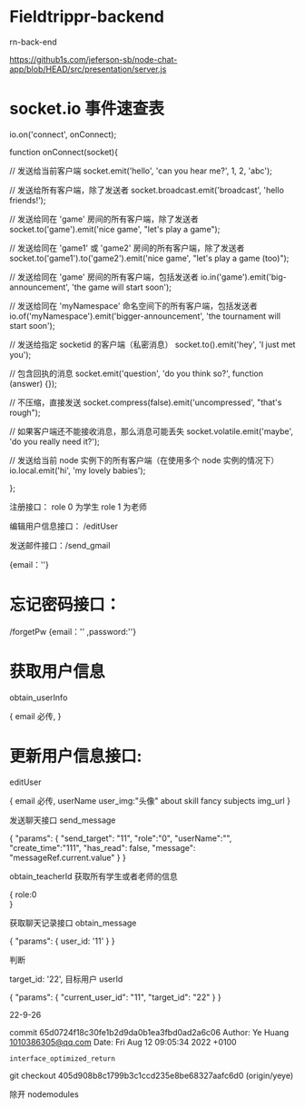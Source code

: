 # Fieldtrippr-backend

rn-back-end

https://github1s.com/jeferson-sb/node-chat-app/blob/HEAD/src/presentation/server.js

# socket.io 事件速查表

io.on('connect', onConnect);

function onConnect(socket){

// 发送给当前客户端
socket.emit('hello', 'can you hear me?', 1, 2, 'abc');

// 发送给所有客户端，除了发送者
socket.broadcast.emit('broadcast', 'hello friends!');

// 发送给同在 'game' 房间的所有客户端，除了发送者
socket.to('game').emit('nice game', "let's play a game");

// 发送给同在 'game1' 或 'game2' 房间的所有客户端，除了发送者
socket.to('game1').to('game2').emit('nice game', "let's play a game (too)");

// 发送给同在 'game' 房间的所有客户端，包括发送者
io.in('game').emit('big-announcement', 'the game will start soon');

// 发送给同在 'myNamespace' 命名空间下的所有客户端，包括发送者
io.of('myNamespace').emit('bigger-announcement', 'the tournament will start soon');

// 发送给指定 socketid 的客户端（私密消息）
socket.to(<socketid>).emit('hey', 'I just met you');

// 包含回执的消息
socket.emit('question', 'do you think so?', function (answer) {});

// 不压缩，直接发送
socket.compress(false).emit('uncompressed', "that's rough");

// 如果客户端还不能接收消息，那么消息可能丢失
socket.volatile.emit('maybe', 'do you really need it?');

// 发送给当前 node 实例下的所有客户端（在使用多个 node 实例的情况下）
io.local.emit('hi', 'my lovely babies');

};

注册接口：
role 0 为学生
role 1 为老师

编辑用户信息接口： /editUser

发送邮件接口：/send_gmail

{email：''}

# 忘记密码接口：
/forgetPw 
{email：'' ,password:''}

# 获取用户信息 
obtain_userInfo

{ email 必传, }

# 更新用户信息接口:
editUser

{
email 必传,
userName
user_img:"头像"
about
skill
fancy
subjects
img_url
}

发送聊天接口 send_message

{
"params": {
"send_target": "11",
"role":"0",
"userName":"",
"create_time":"111",
"has_read": false,
"message": "messageRef.current.value"
}
}

obtain_teacherId 获取所有学生或者老师的信息

{
role:0  
}

获取聊天记录接口 obtain_message

{
"params": {
user_id: '11'
}
}

判断

target_id: '22', 目标用户 userId

{
"params": {
"current_user_id": "11",
"target_id": "22"
}
}

22-9-26

commit 65d0724f18c30fe1b2d9da0b1ea3fbd0ad2a6c06
Author: Ye Huang <1010386305@qq.com>
Date: Fri Aug 12 09:05:34 2022 +0100

    interface_optimized_return

git checkout 405d908b8c1799b3c1ccd235e8be68327aafc6d0 (origin/yeye)

除开 nodemodules
